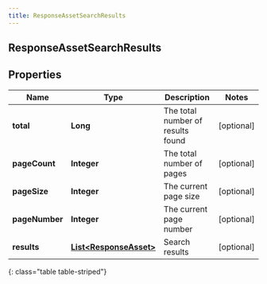 ```yaml
---
title: ResponseAssetSearchResults
---
```


## ResponseAssetSearchResults

## Properties

| Name           | Type                                                                   | Description                       | Notes      |
| -------------- | ---------------------------------------------------------------------- | --------------------------------- | ---------- |
| **total**      | <!----><!---->**Long**<!---->                                          | The total number of results found | [optional] |
| **pageCount**  | <!----><!---->**Integer**<!---->                                       | The total number of pages         | [optional] |
| **pageSize**   | <!----><!---->**Integer**<!---->                                       | The current page size             | [optional] |
| **pageNumber** | <!----><!---->**Integer**<!---->                                       | The current page number           | [optional] |
| **results**    | <!----><!---->[**List&lt;ResponseAsset&gt;**](ResponseAsset.md)<!----> | Search results                    | [optional] |

{: class="table table-striped"}
